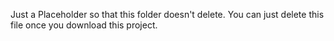Just a Placeholder so that this folder doesn't delete.
You can just delete this file once you download this project.

